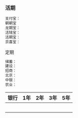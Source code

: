 

### 活期

```js
支付宝：
朝朝宝
龙期宝：
活钱宝：
活期宝：
京喜宝：
```

定期

```js
储蓄：
建设：
招商：
北京：
中银：
农业：

```



| 银行 | 1年  | 2年  | 3年  | 5年  |
| ---- | ---- | ---- | ---- | ---- |
|      |      |      |      |      |
|      |      |      |      |      |
|      |      |      |      |      |
|      |      |      |      |      |
|      |      |      |      |      |

